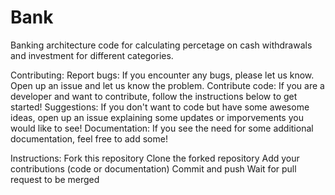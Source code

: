 # Bank
Banking architecture code for calculating percetage on cash withdrawals and investment for different categories.

Contributing:
Report bugs: If you encounter any bugs, please let us know. Open up an issue and let us know the problem.
Contribute code: If you are a developer and want to contribute, follow the instructions below to get started!
Suggestions: If you don't want to code but have some awesome ideas, open up an issue explaining some updates or imporvements you would like to see!
Documentation: If you see the need for some additional documentation, feel free to add some!

Instructions:
Fork this repository
Clone the forked repository
Add your contributions (code or documentation)
Commit and push
Wait for pull request to be merged
